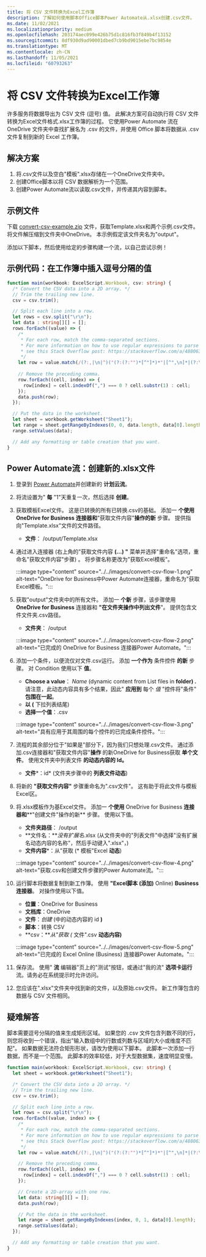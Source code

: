 ```yaml
---
title: 将 CSV 文件转换为Excel工作簿
description: 了解如何使用脚本Office脚本Power Automate从.xlsx创建.csv文件。
ms.date: 11/02/2021
ms.localizationpriority: medium
ms.openlocfilehash: 203174aec099e426b75d1c816fb3f849b4f13152
ms.sourcegitcommit: 8df930d9ad90001dbed7cb9bd9015ebe7bc9854e
ms.translationtype: MT
ms.contentlocale: zh-CN
ms.lasthandoff: 11/05/2021
ms.locfileid: "60793263"
---
```

# <a name="convert-csv-files-to-excel-workbooks"></a>将 CSV 文件转换为Excel工作簿

许多服务将数据导出为 CSV 文件 (逗号) 值。 此解决方案可自动执行将 CSV 文件转换为Excel文件格式.xlsx工作簿的过程。 它使用[](https://flow.microsoft.com)Power Automate 流在 OneDrive 文件夹中查找扩展名为 .csv 的文件，并使用 Office 脚本将数据从 .csv 文件复制到新的 Excel 工作簿。

## <a name="solution"></a>解决方案

1. 将.csv文件以及空白"模板".xlsx存储在一个OneDrive文件夹中。
1. 创建Office脚本以将 CSV 数据解析为一个范围。
1. 创建Power Automate流以读取.csv文件，并传递其内容到脚本。

## <a name="sample-files"></a>示例文件

下载 <a href="https://github.com/OfficeDev/office-scripts-docs/blob/master/docs/resources/samples/convert-csv-example.zip?raw=true">convert-csv-example.zip</a> 文件，获取Template.xlsx和两个示例.csv文件。 将文件解压缩到文件夹中OneDrive。 本示例假定该文件夹名为"output"。

添加以下脚本，然后使用给定的步骤构建一个流，以自己尝试示例！

## <a name="sample-code-insert-comma-separated-values-into-a-workbook"></a>示例代码：在工作簿中插入逗号分隔的值

```TypeScript
function main(workbook: ExcelScript.Workbook, csv: string) {
  /* Convert the CSV data into a 2D array. */
  // Trim the trailing new line.
  csv = csv.trim();

  // Split each line into a row.
  let rows = csv.split("\r\n");
  let data : string[][] = [];
  rows.forEach((value) => {
    /*
     * For each row, match the comma-separated sections.
     * For more information on how to use regular expressions to parse CSV files,
     * see this Stack Overflow post: https://stackoverflow.com/a/48806378/9227753
     */
    let row = value.match(/(?:,|\n|^)("(?:(?:"")*[^"]*)*"|[^",\n]*|(?:\n|$))/g);
    
    // Remove the preceding comma.
    row.forEach((cell, index) => {
      row[index] = cell.indexOf(",") === 0 ? cell.substr(1) : cell;
    });
    data.push(row);
  });

  // Put the data in the worksheet.
  let sheet = workbook.getWorksheet("Sheet1");
  let range = sheet.getRangeByIndexes(0, 0, data.length, data[0].length);
  range.setValues(data);

  // Add any formatting or table creation that you want.
}
```

## <a name="power-automate-flow-create-new-xlsx-files"></a>Power Automate流：创建新的.xlsx文件

1. 登录到 [Power Automate](https://flow.microsoft.com)并创建新的 **计划云流**。
1. 将流设置为" **每** "1"天重复一次，然后选择 **创建**。
1. 获取模板Excel文件。 这是已转换的所有已转换.csv的基础。 添加一 **个使用 OneDrive for Business** **连接器和**"获取文件内容"**操作的新** 步骤。 提供指向"Template.xlsx"文件的文件路径。
    * **文件**： /output/Template.xlsx
1. 通过进入连接器 (右上角的"获取文件内容 **(...) "** 菜单并选择"重命名"选项，重命名"获取文件内容"步骤) 。  将步骤名称更改为"获取Excel模板"。

     :::image type="content" source="../../images/convert-csv-flow-1.png" alt-text="OneDrive for Business中Power Automate连接器，重命名为&quot;获取Excel模板。":::
1. 获取"output"文件夹中的所有文件。 添加一 **个新** 步骤，该步骤使用 **OneDrive for Business** 连接器和 **"在文件夹操作中列出文件**"。 提供包含文件文件夹.csv路径。
    * **文件夹**： /output

    :::image type="content" source="../../images/convert-csv-flow-2.png" alt-text="已完成的 OneDrive for Business 连接器Power Automate。":::
1. 添加一个条件，以便流仅对文件.csv运行。 添加 **一个作为** 条件控件 **的新** 步骤。 对 Condition 使用以下 **值**。
    * **Choose a value**： *Name* (dynamic content from List files in **folder) .** 请注意，此动态内容具有多个结果，因此" **应用到** 每个 *值* "控件将"条件" **包围在一起**。
    * **以 (** 下拉列表结尾) 
    * **选择一个值**：.csv

    :::image type="content" source="../../images/convert-csv-flow-3.png" alt-text="具有应用于其周围的每个控件的已完成条件控件。":::
1. 流程的其余部分位于"如果是"部分下，因为我们只想处理.csv文件。 通过添加.csv连接器和"获取文件内容"**操作** 的新OneDrive for Business获取 **单个文件**。  使用文件夹中列表文件 **的动态内容的** **Id。**
    * **文件***：id* (文件夹步骤中的 **列表文件动态**) 
1. 将新的 **"获取文件内容"** 步骤重命名为".csv文件"。 这有助于将此文件与模板Excel区。
1. 将.xlsx模板作为基Excel文件。 添加一 **个使用** OneDrive for Business **连接器和****"创建文件"操作的新** 步骤。 使用以下值。
    * **文件夹路径**： /output
    * **文件名：***没有扩展名*.xlsx (从文件夹中的"列表文件"中选择"没有扩展名动态内容的名称"，然后手动键入".xlsx"，) 
    * **文件内容***：从"获取 (* 模板"Excel **动态**) 

     :::image type="content" source="../../images/convert-csv-flow-4.png" alt-text="获取.csv和创建文件步骤的Power Automate流。":::
1. 运行脚本将数据复制到新工作簿。 使用 **"Excel脚本 (添加)** Online) **Business 连接器**。 对操作使用以下值。
    * **位置**：OneDrive for Business
    * **文档库**：OneDrive
    * **文件**：*创建* (中的动态内容的 id **)**
    * **脚本**：转换 CSV
    * **csv：***从"获取 (* 文件".csv **动态内容)**

    :::image type="content" source="../../images/convert-csv-flow-5.png" alt-text="已完成的 Excel Online (Business) 连接器Power Automate。":::
1. 保存流。 使用" **流** 编辑器"页上的"测试"按钮，或通过"我的流" **选项卡运行** 流。请务必在系统提示时允许访问。
1. 您应该在".xlsx"文件夹中找到新的文件，以及原始.csv文件。 新工作簿包含的数据与 CSV 文件相同。

## <a name="troubleshooting"></a>疑难解答

脚本需要逗号分隔的值来生成矩形区域。 如果您的 .csv 文件包含列数不同的行，则您将收到一个错误，指出"输入数组中的行数或列数与区域的大小或维度不匹配"。 如果数据无法符合矩形形状，请改为使用以下脚本。 此脚本一次添加一行数据，而不是一个范围。 此脚本的效率较低，对于大型数据集，速度明显变慢。

```TypeScript
function main(workbook: ExcelScript.Workbook, csv: string) {
  let sheet = workbook.getWorksheet("Sheet1");

  /* Convert the CSV data into a 2D array. */
  // Trim the trailing new line.
  csv = csv.trim();

  // Split each line into a row.
  let rows = csv.split("\r\n");
  rows.forEach((value, index) => {
    /*
     * For each row, match the comma-separated sections.
     * For more information on how to use regular expressions to parse CSV files,
     * see this Stack Overflow post: https://stackoverflow.com/a/48806378/9227753
     */
    let row = value.match(/(?:,|\n|^)("(?:(?:"")*[^"]*)*"|[^",\n]*|(?:\n|$))/g);

    // Remove the preceding comma.
    row.forEach((cell, index) => {
      row[index] = cell.indexOf(",") === 0 ? cell.substr(1) : cell;
    });

    // Create a 2D-array with one row.
    let data: string[][] = [];
    data.push(row);

    // Put the data in the worksheet.
    let range = sheet.getRangeByIndexes(index, 0, 1, data[0].length);
    range.setValues(data);
  });

  // Add any formatting or table creation that you want.
}
```
